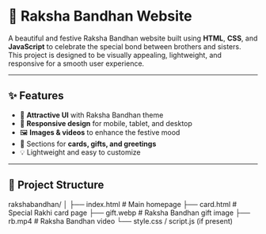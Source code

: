 # 🎉 Raksha Bandhan Website

A beautiful and festive Raksha Bandhan website built using **HTML**, **CSS**, and **JavaScript** to celebrate the special bond between brothers and sisters.  
This project is designed to be visually appealing, lightweight, and responsive for a smooth user experience.

---

## ✨ Features
- 🎨 **Attractive UI** with Raksha Bandhan theme
- 📱 **Responsive design** for mobile, tablet, and desktop
- 🖼️ **Images & videos** to enhance the festive mood
- 🎁 Sections for **cards, gifts, and greetings**
- 💡 Lightweight and easy to customize

---

## 📂 Project Structure
rakshabandhan/
│
├── index.html # Main homepage
├── card.html # Special Rakhi card page
├── gift.webp # Raksha Bandhan gift image
├── rb.mp4 # Raksha Bandhan video
└── style.css / script.js (if present)
